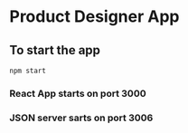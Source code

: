 # Product Designer App

## To start the app
```
npm start
```

### React App starts on port 3000
### JSON server sarts on port 3006